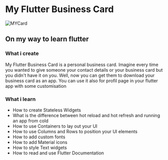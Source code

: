 # My Flutter Business Card
![MYCard](https://user-images.githubusercontent.com/91388754/141285528-e7b31ead-8a93-4d65-a3ab-3521035218d6.png)

## On my way to learn flutter


### What i create

My Flutter Business Card is a personal business card. Imagine every time you wanted to give someone your contact details or your business card but you didn't have it on you. Well, now you can get them to download your business card as an app.
You can use it also for profil page in your flutter app with some customisation

### What i learn



* How to create Stateless Widgets
* What is the difference between hot reload and hot refresh and running an app from cold
* How to use Containers to lay out your UI
* How to use Columns and Rows to position your UI elements
* How to add custom fonts
* How to add Material icons
* How to style Text widgets
* How to read and use Flutter Documentation
